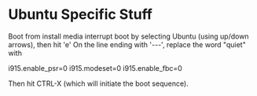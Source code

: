 # Ubuntu Specific Stuff	


Boot from install media
interrupt boot by selecting Ubuntu (using up/down arrows), then hit 'e'
On the line ending with '---', replace the word "quiet" with

i915.enable_psr=0 i915.modeset=0 i915.enable_fbc=0

Then hit CTRL-X (which will initiate the boot sequence).


